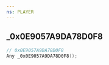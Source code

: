 ```yaml
---
ns: PLAYER
---
```

## _0x0E9057A9DA78D0F8

```c
// 0x0E9057A9DA78D0F8
Any _0x0E9057A9DA78D0F8();
```

